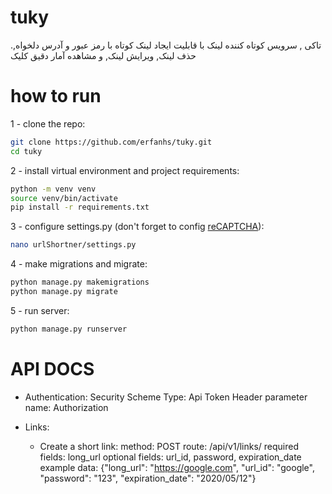 # tuky
.تاکی , سرویس کوتاه کننده لینک با قابلیت ایجاد لینک کوتاه با رمز عبور و آدرس دلخواه, حذف لینک, ویرایش لینک, و مشاهده آمار دقیق کلیک

# how to run
1 - clone the repo:
```bash
git clone https://github.com/erfanhs/tuky.git
cd tuky
```
2 - install virtual environment and project requirements:
```bash
python -m venv venv
source venv/bin/activate
pip install -r requirements.txt
```
3 - configure settings.py (don't forget to config [reCAPTCHA](https://www.google.com/recaptcha/)):
```bash
nano urlShortner/settings.py
```
4 - make migrations and migrate:
```bash
python manage.py makemigrations
python manage.py migrate
```
5 - run server:
```bash
python manage.py runserver
```

# API DOCS

- Authentication:
    Security Scheme Type: Api Token
    Header parameter name: Authorization
  
- Links:
  - Create a short link:
      method: POST 
      route: /api/v1/links/ 
      required fields: long_url
      optional fields: url_id, password, expiration_date
      example data: {"long_url": "https://google.com", "url_id": "google", "password": "123", "expiration_date": "2020/05/12"}


